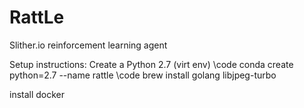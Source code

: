 # RattLe
Slither.io reinforcement learning agent

Setup instructions:
Create a Python 2.7 (virt env)
\code
conda create python=2.7 --name rattle
\code
brew install golang libjpeg-turbo

install docker
